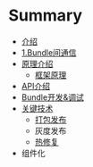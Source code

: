 # Summary

* [介绍](README.md)
* [1.Bundle间通信](chapter1.md)
* [原理介绍](yuan-li-jie-shao.md)
  * [框架原理](yuan-li-jie-shao/kuang-jia-yuan-li.md)
* [API介绍](apijie-shao.md)
* [Bundle开发&调试](bundlekai-53d126-diao-shi.md)
* [关键技术](guan-jian-mo-kuai.md)
  * [打包发布](guan-jian-mo-kuai/da-bao.md)
  * 灰度发布
  * [热修复](guan-jian-mo-kuai/re-xiu-fu.md)
* 组件化

